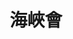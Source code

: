 ---
title: "海峽會"
description: "海峽會"
layout: shop
keywords:
  - 美食競賽
  - 台灣美食
  - 美食精選
datePublished: "2025-06-30"
dateModified: "2025-07-07"
city: "台北市"
district: "松山區"
address: "105台北市松山區敦化北路167號B1"
phone: "0277076789"
geo: "25.05476692436136, 121.54941270143397"
google_map: "https://maps.app.goo.gl/CQi3oEJ5mZYxSvjL6"
footinder: "https://footinder.com.tw/%E5%8F%B0%E5%8C%97%E5%B8%82%E6%9D%BE%E5%B1%B1%E5%8D%80/13141/"
official: "http://www.csclub.com.tw/"
award:
  - name: "台北國際牛肉麵節"
    year: "2024"
    entries:
      - group: "鮮食組"
        cooking_style: "樂齡創意"
        rank: "銅牌"

---